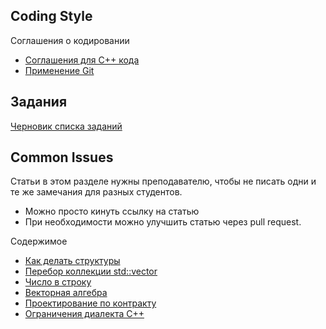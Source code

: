 ## Coding Style

Соглашения о кодировании
- [Соглашения для C++ кода](coding-style/cpp-style-sfml.md)
- [Применение Git](coding-style/git-workflow.md)

## Задания

[Черновик списка заданий](tasks/draft.md)

## Common Issues
Статьи в этом разделе нужны преподавателю, чтобы не писать одни и те же замечания для разных студентов.
- Можно просто кинуть ссылку на статью
- При необходимости можно улучшить статью через pull request.

Содержимое
- [Как делать структуры](common-issues/structs-design.md)
- [Перебор коллекции std::vector](common-issues/vector-for-loop.md)
- [Число в строку](common-issues/to-string.md)
- [Векторная алгебра](common-issues/vector-math.md)
- [Проектирование по контракту](common-issues/design-by-contract.md)
- [Ограничения диалекта C++](common-issues/cpp-limitations.md)
